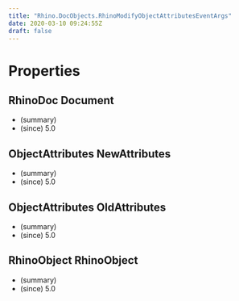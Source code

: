 ```yaml
---
title: "Rhino.DocObjects.RhinoModifyObjectAttributesEventArgs"
date: 2020-03-10 09:24:55Z
draft: false
---
```


# Properties
## RhinoDoc Document
- (summary) 
- (since) 5.0
## ObjectAttributes NewAttributes
- (summary) 
- (since) 5.0
## ObjectAttributes OldAttributes
- (summary) 
- (since) 5.0
## RhinoObject RhinoObject
- (summary) 
- (since) 5.0
